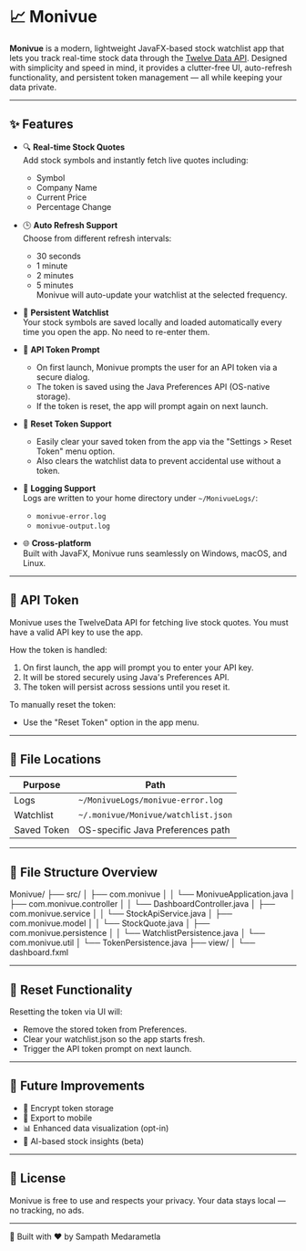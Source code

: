 # 📈 Monivue

**Monivue** is a modern, lightweight JavaFX-based stock watchlist app that lets you track real-time stock data through the [Twelve Data API](https://twelvedata.com/). Designed with simplicity and speed in mind, it provides a clutter-free UI, auto-refresh functionality, and persistent token management — all while keeping your data private.

---

## ✨ Features

- 🔍 **Real-time Stock Quotes**  
  Add stock symbols and instantly fetch live quotes including:
  - Symbol
  - Company Name
  - Current Price
  - Percentage Change

- 🕒 **Auto Refresh Support**  
  Choose from different refresh intervals:
  - 30 seconds
  - 1 minute
  - 2 minutes
  - 5 minutes  
  Monivue will auto-update your watchlist at the selected frequency.

- 💾 **Persistent Watchlist**  
  Your stock symbols are saved locally and loaded automatically every time you open the app. No need to re-enter them.

- 🔐 **API Token Prompt**  
  - On first launch, Monivue prompts the user for an API token via a secure dialog.
  - The token is saved using the Java Preferences API (OS-native storage).
  - If the token is reset, the app will prompt again on next launch.

- 🧹 **Reset Token Support**  
  - Easily clear your saved token from the app via the "Settings > Reset Token" menu option.
  - Also clears the watchlist data to prevent accidental use without a token.

- 🧾 **Logging Support**  
  Logs are written to your home directory under `~/MonivueLogs/`:
  - `monivue-error.log`
  - `monivue-output.log`

- 🌐 **Cross-platform**  
  Built with JavaFX, Monivue runs seamlessly on Windows, macOS, and Linux.

---

## 🔐 API Token
Monivue uses the TwelveData API for fetching live stock quotes. You must have a valid API key to use the app.

How the token is handled:
1. On first launch, the app will prompt you to enter your API key.
2. It will be stored securely using Java's Preferences API.
3. The token will persist across sessions until you reset it.

To manually reset the token:
 - Use the "Reset Token" option in the app menu.

---

## 📁 File Locations

| Purpose     | Path                                |
| ----------- | ----------------------------------- |
| Logs        | `~/MonivueLogs/monivue-error.log`   |
| Watchlist   | `~/.monivue/Monivue/watchlist.json` |
| Saved Token | OS-specific Java Preferences path   |


---


## 📂 File Structure Overview

Monivue/
├── src/
│ ├── com.monivue
│ │ └── MonivueApplication.java
│ ├── com.monivue.controller
│ │ └── DashboardController.java
│ ├── com.monivue.service
│ │ └── StockApiService.java
│ ├── com.monivue.model
│ │ └── StockQuote.java
│ ├── com.monivue.persistence
│ │ └── WatchlistPersistence.java
│ └── com.monivue.util
│ └── TokenPersistence.java
├── view/
│ └── dashboard.fxml


---
## 🧹 Reset Functionality
Resetting the token via UI will:

- Remove the stored token from Preferences.
- Clear your watchlist.json so the app starts fresh.
- Trigger the API token prompt on next launch.
---
## 🧠 Future Improvements

- 🔐 Encrypt token storage
- 📱 Export to mobile
- 📊 Enhanced data visualization (opt-in)
- 🧠 AI-based stock insights (beta)

---

## 🤝 License

Monivue is free to use and respects your privacy. Your data stays local — no tracking, no ads.

---

🚀 Built with ❤️ by Sampath Medarametla
